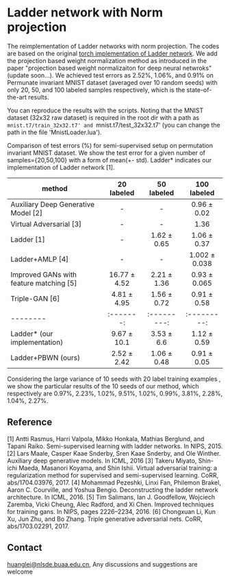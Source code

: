 # Ladder network with Norm projection
The reimplementation of Ladder networks with norm projection. The codes are based on the original [torch implementation of Ladder network](https://github.com/joeyhng/ladder.torch). We add the projection based weight normalization method as introduced in the paper "projection based weight normalizaiton for deep neural netwroks" (update soon...). We achieved test errors as 2.52%, 1.06%, and 0.91% on Permunate invariant MNIST dataset (averaged over 10 random seeds) with only 20, 50, and 100 labeled samples respectively, which is the state-of-the-art results. 

You can reproduce the results with the scripts. Noting that the MNIST dataset (32x32 raw dataset) is required in the root dir with a path as `mnist.t7/train_32x32.t7' and `mnist.t7/test_32x32.t7' (you can change the path in the file 'MnistLoader.lua').
 


Comparison of test errors (%) for semi-supervised setup on permutation invariant MNIST dataset. We show the
test error for a given number of samples={20,50,100} with a form of mean(+- std). Ladder* indicates our implementation of Ladder network [1].

method | 20 labeled  | 50 labeled | 100 labeled |
--------|:-------:|:---------:|:---------:|
Auxiliary Deep Generative Model [2] | - | - |0.96 ± 0.02
Virtual Adversarial [3]            | - | - |1.36
Ladder [1]                         | - | 1.62 ± 0.65 |1.06 ± 0.37
Ladder+AMLP [4]                    | - | - |1.002 ± 0.038
Improved GANs with feature matching [5]      | 16.77 ± 4.52 | 2.21 ± 1.36 |0.93 ± 0.065
Triple-GAN [6]                     | 4.81 ± 4.95 | 1.56 ± 0.72 |0.91 ± 0.58
--------|:-------:|:---------:|:---------:|
Ladder* (our implementation)        |9.67 ± 10.1 | 3.53 ± 6.6 | 1.12 ± 0.59 
Ladder+PBWN (ours)                  |2.52 ± 2.42 | 1.06 ± 0.48| 0.91 ± 0.05



Considering the large variance of 10 seeds with 20 label training examples , we show the particular results of the 10 seeds of our method, which respectively are 0.97%, 2.23%, 1.02%, 9.51%, 1.02%, 0.99%, 3.81%, 2.28%, 1.04%, 2.27%. 



## Reference
[1] Antti Rasmus, Harri Valpola, Mikko Honkala, Mathias Berglund, and Tapani Raiko. Semi-supervised learning with ladder networks. In NIPS, 2015.
[2] Lars Maale, Casper Kaae Snderby, Sren Kaae Snderby, and Ole Winther. Auxiliary deep generative models. In ICML, 2016
[3] Takeru Miyato, Shin-ichi Maeda, Masanori Koyama, and Shin Ishii. Virtual adversarial training: a regularization method for supervised and semi-supervised learning. CoRR, abs/1704.03976, 2017.
[4] Mohammad Pezeshki, Linxi Fan, Philemon Brakel, Aaron C. Courville, and Yoshua Bengio. Deconstructing the ladder network architecture. In ICML, 2016.
[5] Tim Salimans, Ian J. Goodfellow, Wojciech Zaremba, Vicki Cheung, Alec Radford, and Xi Chen. Improved techniques for training gans. In NIPS, pages 2226–2234, 2016.
[6] Chongxuan Li, Kun Xu, Jun Zhu, and Bo Zhang. Triple generative adversarial nets. CoRR, abs/1703.02291, 2017.
## Contact
huanglei@nlsde.buaa.edu.cn, Any discussions and suggestions are welcome

